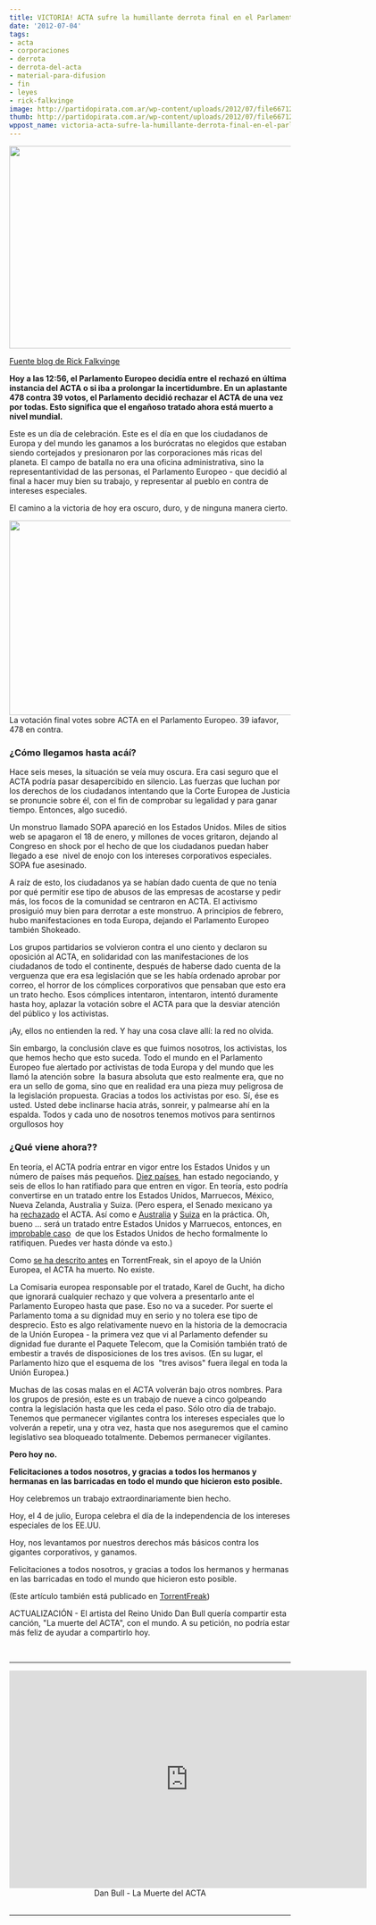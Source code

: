 ```yaml
---
title: VICTORIA! ACTA sufre la humillante derrota final en el Parlamento Europeo
date: '2012-07-04'
tags:
- acta
- corporaciones
- derrota
- derrota-del-acta
- material-para-difusion
- fin
- leyes
- rick-falkvinge
image: http://partidopirata.com.ar/wp-content/uploads/2012/07/file6671235303267-646x363.jpg
thumb: http://partidopirata.com.ar/wp-content/uploads/2012/07/file6671235303267-646x363-150x150.jpg
wppost_name: victoria-acta-sufre-la-humillante-derrota-final-en-el-parlamento-europeo
---
```


<a href="http://partidopirata.com.ar/wp-content/uploads/2012/07/file6671235303267-646x363.jpg"><img class="size-full wp-image-5112 aligncenter" title="file6671235303267-646x363" src="http://partidopirata.com.ar/wp-content/uploads/2012/07/file6671235303267-646x363.jpg" alt="" width="646" height="363" /></a>

<a href="http://falkvinge.net/2012/07/04/victory-acta-suffers-final-humiliating-defeat-in-european-parliament/" target="_blank">Fuente blog de Rick Falkvinge</a>

<strong>Hoy a las 12:56, el Parlamento Europeo decidía entre el rechazó en última instancia del ACTA o si iba a prolongar la incertidumbre. En un aplastante 478 contra 39 votos, el Parlamento decidió rechazar el ACTA de una vez por todas. Esto significa que el engañoso tratado ahora está muerto a nivel mundial.</strong>

Este es un día de celebración. Este es el día en que los ciudadanos de Europa y del mundo les ganamos a los burócratas no elegidos que estaban siendo cortejados y presionaron por las corporaciones más ricas del planeta. El campo de batalla no era una oficina administrativa, sino la representantividad de las personas, el Parlamento Europeo - que decidió al final a hacer muy bien su trabajo, y representar al pueblo en contra de intereses especiales.

El camino a la victoria de hoy era oscuro, duro, y de ninguna manera cierto.

<a href="http://partidopirata.com.ar/wp-content/uploads/2012/07/IMG_2175-621x349.jpg"><img class="size-full wp-image-5113" title="Votacion Final Contra el ACTA" src="http://partidopirata.com.ar/wp-content/uploads/2012/07/IMG_2175-621x349.jpg" alt="" width="621" height="349" /></a> La votación final votes sobre ACTA en el Parlamento Europeo. 39 iafavor, 478 en contra.

<h3><strong>¿Cómo llegamos hasta acáí?</strong></h3>
Hace seis meses, la situación se veía muy oscura. Era casi seguro que el ACTA podría pasar desapercibido en silencio. Las fuerzas que luchan por los derechos de los ciudadanos intentando que la Corte Europea de Justicia se pronuncie sobre él, con el fin de comprobar su legalidad y para ganar tiempo. Entonces, algo sucedió.

Un monstruo llamado SOPA apareció en los Estados Unidos. Miles de sitios web se apagaron el 18 de enero, y millones de voces gritaron, dejando al Congreso en shock por el hecho de que los ciudadanos puedan haber llegado a ese  nivel de enojo con los intereses corporativos especiales. SOPA fue asesinado.

A raíz de esto, los ciudadanos ya se habían dado cuenta de que no tenía por qué permitir ese tipo de abusos de las empresas de acostarse y pedir más, los focos de la comunidad se centraron en ACTA. El activismo prosiguió muy bien para derrotar a este monstruo. A principios de febrero, hubo manifestaciones en toda Europa, dejando el Parlamento Europeo también Shokeado.

Los grupos partidarios se volvieron contra el uno ciento y declaron su oposición al ACTA, en solidaridad con las manifestaciones de los ciudadanos de todo el continente, después de haberse dado cuenta de la verguenza que era esa legislación que se les había ordenado aprobar por correo, el horror de los cómplices corporativos que pensaban que esto era un trato hecho. Esos cómplices intentaron, intentaron, intentó duramente hasta hoy, aplazar la votación sobre el ACTA para que la desviar atención del público y los activistas.

¡Ay, ellos no entienden la red. Y hay una cosa clave allí: la red no olvida.

Sin embargo, la conclusión clave es que fuimos nosotros, los activistas, los que hemos hecho que esto suceda. Todo el mundo en el Parlamento Europeo fue alertado por activistas de toda Europa y del mundo que les llamó la atención sobre  la basura absoluta que esto realmente era, que no era un sello de goma, sino que en realidad era una pieza muy peligrosa de la legislación propuesta. Gracias a todos los activistas por eso. Sí, ése es usted. Usted debe inclinarse hacia atrás, sonreir, y palmearse ahí en la espalda. Todos y cada uno de nosotros tenemos motivos para sentirnos orgullosos hoy
<h3>¿Qué viene ahora??</h3>
En teoría, el ACTA podría entrar en vigor entre los Estados Unidos y un número de países más pequeños. <a href="http://en.wikipedia.org/wiki/Anti-Counterfeiting_Trade_Agreement">Diez países </a> han estado negociando, y seis de ellos lo han ratifiado para que entren en vigor. En teoría, esto podría convertirse en un tratado entre los Estados Unidos, Marruecos, México, Nueva Zelanda, Australia y Suiza. (Pero espera, el Senado mexicano ya ha <a href="http://falkvinge.net/2011/06/24/grave-mexican-concerns-over-acta/">rechazado</a> el ACTA. Así como e <a href="http://www.techdirt.com/articles/20120628/01500619519/another-one-bites-dust-australian-parliament-committee-recommends-rejecting-acta.shtml">Australia</a> y <a href="http://www.techdirt.com/articles/20120509/05525418846/now-its-switzerlands-turn-to-call-acta-into-question.shtml">Suiza</a> en la práctica. Oh, bueno ... será un tratado entre Estados Unidos y Marruecos, entonces, en <a href="http://www.wired.com/threatlevel/2012/03/acta-congressional-approval/">improbable caso</a>  de que los Estados Unidos de hecho formalmente lo ratifiquen. Puedes ver hasta dónde va esto.)

Como <a href="http://torrentfreak.com/why-acta-lives-or-dies-with-the-vote-in-the-european-parliament-120603/">se ha descrito antes</a> en TorrentFreak, sin el apoyo de la Unión Europea, el ACTA ha muerto. No existe.

La Comisaria europea responsable por el tratado, Karel de Gucht, ha dicho que ignorará cualquier rechazo y que volvera a presentarlo ante el Parlamento Europeo hasta que pase. Eso no va a suceder. Por suerte el Parlamento toma a su dignidad muy en serio y no tolera ese tipo de desprecio. Esto es algo relativamente nuevo en la historia de la democracia de la Unión Europea - la primera vez que vi al Parlamento defender su dignidad fue durante el Paquete Telecom, que la Comisión también trató de embestir a través de disposiciones de los tres avisos. (En su lugar, el Parlamento hizo que el esquema de los  "tres avisos" fuera ilegal en toda la Unión Europea.)

Muchas de las cosas malas en el ACTA volverán bajo otros nombres. Para los grupos de presión, este es un trabajo de nueve a cinco golpeando contra la legislación hasta que les ceda el paso. Sólo otro día de trabajo. Tenemos que permanecer vigilantes contra los intereses especiales que lo volverán a repetir, una y otra vez, hasta que nos aseguremos que el camino legislativo sea bloqueado totalmente. Debemos permanecer vigilantes.

<strong>Pero hoy no.</strong>

<strong>Felicitaciones a todos nosotros, y gracias a todos los hermanos y hermanas en las barricadas en todo el mundo que hicieron esto posible.
</strong>

Hoy celebremos un trabajo extraordinariamente bien hecho.

Hoy, el 4 de julio, Europa celebra el día de la independencia de los intereses especiales de los EE.UU.

Hoy, nos levantamos por nuestros derechos más básicos contra los gigantes corporativos, y ganamos.

Felicitaciones a todos nosotros, y gracias a todos los hermanos y hermanas en las barricadas en todo el mundo que hicieron esto posible.

(Este artículo también está publicado en <a href="http://torrentfreak.com/acta-is-dead-after-european-parliament-vote-120704/">TorrentFreak</a>)

ACTUALIZACIÓN - El artista del Reino Unido Dan Bull quería compartir esta canción, "La muerte del ACTA", con el mundo. A su petición, no podría estar más feliz de ayudar a compartirlo hoy.

&nbsp;

<hr />

<center>
<object style="height: 390px; width: 640px;" width="640" height="360" classid="clsid:d27cdb6e-ae6d-11cf-96b8-444553540000" codebase="http://download.macromedia.com/pub/shockwave/cabs/flash/swflash.cab#version=6,0,40,0"><param name="allowFullScreen" value="true" /><param name="allowScriptAccess" value="always" /><param name="src" value="http://www.youtube.com/v/elUwRb4DroU?version=3&amp;feature=player_embedded" /><param name="allowfullscreen" value="true" /><param name="allowscriptaccess" value="always" /><embed style="height: 390px; width: 640px;" width="640" height="360" type="application/x-shockwave-flash" src="http://www.youtube.com/v/elUwRb4DroU?version=3&amp;feature=player_embedded" allowFullScreen="true" allowScriptAccess="always" allowfullscreen="true" allowscriptaccess="always" /></object>
Dan Bull - La Muerte del ACTA</center>&nbsp;

<hr />
